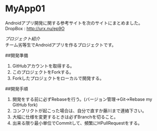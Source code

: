 MyApp01
=======
Androidアプリ開発に関する参考サイトを次のサイトにまとめました。  
DropBox : http://urx.nu/ep9O  

*プロジェクト紹介*  
チーム劣等生でAndroidアプリを作るプロジェクトです。  

##開発準備  
1.  GitHubアカウントを取得する。
2.  このプロジェクトをForkする。  
3.  Forkしたプロジェクトをローカルで開発する。  

##開発手順  
1.  開発をする前に必ずRebaseを行う。(バージョン管理→Git→Rebase my GitHub fork)
2.  コンフリクトが起こった場合は、自分で直すか藤川まで連絡下さい。  
3.  大幅に仕様を変更するときは必ずBranchを切ること。  
4.  出来る限り最小単位でCommitして、頻繁にHPullRequestをする。
